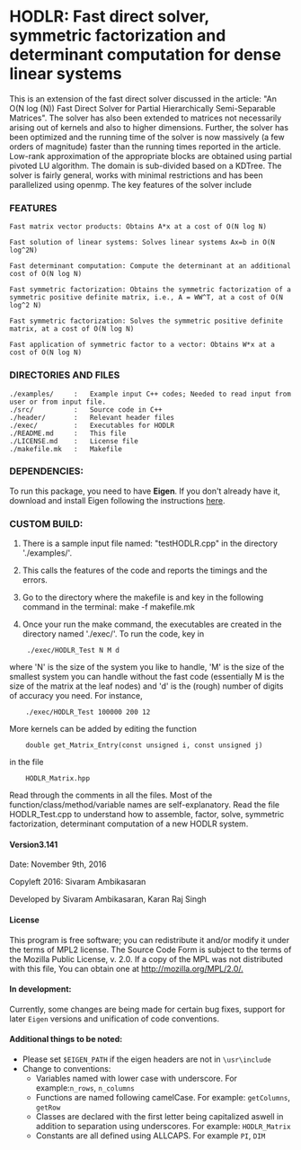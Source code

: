 # HODLR: Fast direct solver, symmetric factorization and determinant computation for dense linear systems

This is an extension of the fast direct solver discussed in the article: "An O(N log (N)) Fast Direct Solver for Partial Hierarchically Semi-Separable Matrices". The solver has also been extended to matrices not necessarily arising out of kernels and also to higher dimensions. Further, the solver has been optimized and the running time of the solver is now massively (a few orders of magnitude) faster than the running times reported in the article. Low-rank approximation of the appropriate blocks are obtained using partial pivoted LU algorithm. The domain is sub-divided based on a KDTree. The solver is fairly general, works with minimal restrictions and has been parallelized using openmp. The key features of the solver include

### FEATURES
	
	Fast matrix vector products: Obtains A*x at a cost of O(N log N)

	Fast solution of linear systems: Solves linear systems Ax=b in O(N log^2N)

	Fast determinant computation: Compute the determinant at an additional cost of O(N log N)

	Fast symmetric factorization: Obtains the symmetric factorization of a symmetric positive definite matrix, i.e., A = WW^T, at a cost of O(N log^2 N)

	Fast symmetric factorization: Solves the symmetric positive definite matrix, at a cost of O(N log N)

	Fast application of symmetric factor to a vector: Obtains W*x at a cost of O(N log N)


### DIRECTORIES AND FILES


	./examples/		:	Example input C++ codes; Needed to read input from user or from input file.
	./src/			:	Source code in C++
	./header/		:	Relevant header files
	./exec/			:	Executables for HODLR
	./README.md		:	This file
	./LICENSE.md	:	License file
	./makefile.mk	:	Makefile

### DEPENDENCIES:

To run this package, you need to have **Eigen**. If you don't already have it, download and install Eigen following the instructions [here](http://eigen.tuxfamily.org/index.php?title=Main_Page).

### CUSTOM BUILD:

1. There is a sample input file named: "testHODLR.cpp" in the directory './examples/'.

2. This calls the features of the code and reports the timings and the errors.

3. Go to the directory where the makefile is and key in the following command in the terminal:
	make -f makefile.mk

4. Once your run the make command, the executables are created in the directory named './exec/'. To run the code, key in

		./exec/HODLR_Test N M d

where 'N' is the size of the system you like to handle, 'M' is the size of the smallest system you can handle without the fast code (essentially M is the size of the matrix at the leaf nodes) and 'd' is the (rough) number of digits of accuracy you need. For instance,
		
		./exec/HODLR_Test 100000 200 12

More kernels can be added by editing the function

		double get_Matrix_Entry(const unsigned i, const unsigned j)

 in the file

		HODLR_Matrix.hpp

Read through the comments in all the files. Most of the function/class/method/variable names are self-explanatory. Read the file HODLR_Test.cpp to understand how to assemble, factor, solve, symmetric factorization, determinant computation of a new HODLR system.

#### Version3.141

Date: November 9th, 2016

Copyleft 2016: Sivaram Ambikasaran

Developed by Sivaram Ambikasaran, Karan Raj Singh

#### License
This program is free software; you can redistribute it and/or modify it under the terms of MPL2 license. The Source Code Form is subject to the terms of the Mozilla Public License, v. 2.0. If a copy of the MPL was not distributed with this file, You can obtain one at <http://mozilla.org/MPL/2.0/.>

#### In development:

Currently, some changes are being made for certain bug fixes, support for later `Eigen` versions and unification of code conventions.

#### Additional things to be noted:

- Please set `$EIGEN_PATH` if the eigen headers are not in `\usr\include`
- Change to conventions:
	- Variables named with lower case with underscore. For example:`n_rows`, `n_columns`
	- Functions are named following camelCase. For example: `getColumns`, `getRow`
	- Classes are declared with the first letter being capitalized aswell in addition to separation using underscores. For example: `HODLR_Matrix`
	- Constants are all defined using ALLCAPS. For example `PI`, `DIM`
